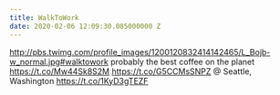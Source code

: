 ```yaml
---
title: WalkToWork
date: 2020-02-06 12:09:30.085000000 Z
---
```


 http://pbs.twimg.com/profile_images/1200120832414142465/L_Bojb-w_normal.jpg#walktowork probably the best coffee on the planet https://t.co/Mw44Sk8S2M https://t.co/G5CCMsSNPZ @ Seattle, Washington https://t.co/1KyD3gTEZF
